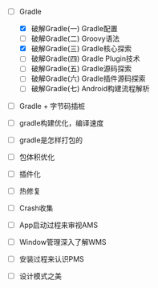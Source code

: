 - [ ] Gradle

  - [x] 破解Gradle(一) Gradle配置
  - [ ] 破解Gradle(二) Groovy语法
  - [x] 破解Gradle(三) Gradle核心探索
  - [ ] 破解Gradle(四) Gradle Plugin技术
  - [ ] 破解Gradle(五) Gradle源码探索
  - [ ] 破解Gradle(六) Gradle插件源码探索
  - [ ] 破解Gradle(七) Android构建流程解析

- [ ] Gradle + 字节码插桩 

- [ ] gradle构建优化，编译速度

- [ ] gradle是怎样打包的

- [ ] 包体积优化

- [ ] 插件化

- [ ] 热修复

- [ ] Crash收集

- [ ] App启动过程来审视AMS

- [ ] Window管理深入了解WMS

- [ ] 安装过程来认识PMS

- [ ] 设计模式之美

  

